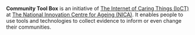 **Community Tool Box** is an initiative of [The Internet of Caring Things (IoCT)](https://ioct.uknica.co.uk/") at [The National Innovation Centre for Ageing (NICA)](https://uknica.co.uk/). It enables people to use tools and technologies to collect evidence to inform or even change their communities.
